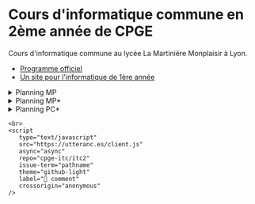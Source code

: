 # Cours d'informatique commune en 2ème année de CPGE

Cours d'informatique commune au lycée La Martinière Monplaisir à Lyon.

- [Programme officiel](https://prepas.org/index.php?document=72)
- [Un site pour l'informatique de 1ère année](https://cpge-itc.github.io/itc1)

<details>
<summary>Planning MP</summary>
Groupes par ordre alphabétique du nom de famille <br>
Groupe 1 : Jusqu'à GRANET inclus  <br>
<iframe src="https://calendar.google.com/calendar/embed?height=600&wkst=2&bgcolor=%23ffffff&ctz=Europe%2FParis&showTitle=0&showDate=1&showPrint=0&showTabs=1&showCalendars=0&showTz=0&mode=MONTH&src=djBjZjgxN2M3cG9oNDdkMG5zNWN0YnR2MzhAZ3JvdXAuY2FsZW5kYXIuZ29vZ2xlLmNvbQ&color=%237CB342" style="border:solid 1px #777" width="100%" height="600" frameborder="0" scrolling="no"></iframe>
</details>

<details>
<summary>Planning MP*</summary>
Groupes par ordre alphabétique du nom de famille  <br>
Groupe 1 : Jusqu'à FRELY inclus <br>
<iframe src="https://calendar.google.com/calendar/embed?height=600&wkst=2&bgcolor=%23ffffff&ctz=Europe%2FParis&showTitle=0&showPrint=0&showTz=0&src=cDM3MWkxaWNqZWswam02bHQ1aTQ5ZDlqdHNAZ3JvdXAuY2FsZW5kYXIuZ29vZ2xlLmNvbQ&src=M2hha3JjZmVkMGswNTI2YXYzNzIwaWdqdW9nYTVsODFAaW1wb3J0LmNhbGVuZGFyLmdvb2dsZS5jb20&src=ZnIuZnJlbmNoI2hvbGlkYXlAZ3JvdXAudi5jYWxlbmRhci5nb29nbGUuY29t&color=%234285F4&color=%23E4C441&color=%230B8043" style="border:solid 1px #777" width="100%" height="600" frameborder="0" scrolling="no"></iframe>
</details>

<details>
<summary>Planning PC*</summary>
<iframe
    src="https://mozilla.github.io/pdf.js/web/viewer.html?file=https://raw.githubusercontent.com/cpge-itc/itc2/main/files/programme_itc.pdf#zoom=page-fit&pagemode=none"
    height=500 width=100% allowfullscreen></iframe>
<!-- <iframe src="https://calendar.google.com/calendar/embed?height=600&wkst=2&bgcolor=%23ffffff&ctz=Europe%2FParis&showTitle=0&showPrint=0&showTz=0&src=N210Z3Z1ZGttaTJnaDNobGNzcDJ0c2YycWtAZ3JvdXAuY2FsZW5kYXIuZ29vZ2xlLmNvbQ&src=M2hha3JjZmVkMGswNTI2YXYzNzIwaWdqdW9nYTVsODFAaW1wb3J0LmNhbGVuZGFyLmdvb2dsZS5jb20&src=ZnIuZnJlbmNoI2hvbGlkYXlAZ3JvdXAudi5jYWxlbmRhci5nb29nbGUuY29t&color=%237986CB&color=%23E4C441&color=%230B8043" style="border:solid 1px #777" width="100%" height="600" frameborder="0" scrolling="no"></iframe> -->
</details>

```{raw} html
<br>
<script
   type="text/javascript"
   src="https://utteranc.es/client.js"
   async="async"
   repo="cpge-itc/itc2"
   issue-term="pathname"
   theme="github-light"
   label="💬 comment"
   crossorigin="anonymous"
/>
```
